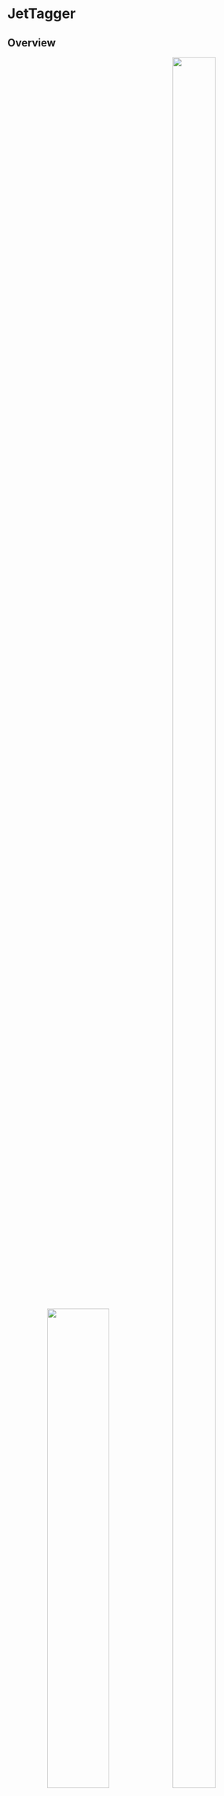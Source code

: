 # JetTagger



## Overview

<p align="center">
  <img src="https://github.com/user-attachments/assets/1cd2a69d-1209-4de4-bba0-62035b7c05fe" width="50%" />
  <img src="https://github.com/user-attachments/assets/337b5406-8398-4da3-bfbd-104f03e310fe" width="42%" height="95%" />
</p>


This project presents a deep learning framework for Quark and Gluon Jet classification, inspired by real-world challenges in high-energy physics experiments such as those at the CERN CMS detector.

We implement a custom Transformer model, named as MomentumCloudNet, with vector-based attention mechanisms and physics-informed features, achieving **state-of-the-art performance** on benchmark datasets. The model outperforms strong baselines including ParticleTransformer and ParticleNet, reaching an AUC of **0.9201** and accuracy of **0.849**.

## Model Details

<img width="908" alt="image" src="https://github.com/user-attachments/assets/ff31ea3a-8c77-4155-b0f5-74a981b5ac59" />




### Motivation
* Particle carries momentum vectors, intrinsic states (charge, particle type, etc)
* Existing particle transformer treat attention only as scalar weight, ignoring vectorial structure in interactions.

![image](https://github.com/user-attachments/assets/b6eb4865-797d-4c35-b68a-fb9a660f4f96)
### Proposed Features
  * Vector Attention Mechanism
  * Dynamic momentum update



## Installation Guide

We recommend using Miniconda to manage the Python3 environment.


### Step 1(Optional) : Install Miniconda
For Linux:
```bash
wget https://repo.anaconda.com/miniconda/Miniconda3-latest-Linux-x86_64.sh # for Linux
sh Miniconda3-latest-Linux-x86_64.sh # for Linux
```
For Mac:
```bash
wget https://repo.anaconda.com/miniconda/Miniconda3-latest-MacOSX-arm64.sh # for Mac
sh Miniconda3-latest-MacOSX-arm64.sh # for Mac
```

### Step 2: Initialize Conda

```bash
source $HOME/miniconda3/etc/profile.d/conda.sh
```

### Step 3: Create the Conda Environment

```bash
conda env create -f setup/enviroment.yml
```

### Step 4: Activate the Environment
```bash
conda activate qgtagger_training # Enter conda
conda deactivate                 # Exit conda
```


## Usage 
### Training
```
python3 ./DeepLearningForQGJet/tool/train.py --configs ./experiments/template.yaml 
```
Note: Please check the YAML configuration file to ensure all settings are properly adapted to your local environment.

### Inference

```
python3 ./DeepLearningForQGJet/tool/test.py --configs ./experiments/template.yaml # Please check `TEST` part in the yaml file to ensure checkpoint you want to verify is adaptive to your local setting.
```
Note: Please verify the `TEST` section in the YAML file to ensure that the checkpoint path and related settings are correctly adpated to your local environment

## Performance

### Results
Our model demonstrates superior performance on the benchmark dataset for Jet classification.

|Model Name| AUC | Accuracy |
|:---------|:----|:---------|
|Our Model| 0.9201| 0.849|
|ParticleTransformer* | 0.9181 | 0.846|
|ParticleNet* | 0.9139 | 0.843 |
|LorentzNet* | 0.9156 | 0.844 |
 
* Note: model marked with an asterisk(*) are reported from their respective original papers.
* The improvement of +0.3% in accuracy and +0.2% in AUC over ParticleTransformer demonstrates the effectiveness of our vector-based attention mechanism and physics-motivated design.
### Computation Complexity
| Model Name | # parameters | MACs | Averaged inference time per event (run on single A100) |
|:-----------|:-------------|:-----|:-------------------------------------------------------|
| Our Model | 760 k | 1.42 B | 10.89 ms|
| ParticleTransformer | 2.14 M | 1.56 B | 9.24 ms|


### Model Interpretation (Attention strength)

<img width="815" alt="image" src="https://github.com/user-attachments/assets/7fce12b1-ca74-4e86-a99a-eefd65f242c6" />




### Model Interpretation (Attention Entropy)
<img width="644" alt="image" src="https://github.com/user-attachments/assets/b85fce39-7f91-4522-b52d-c2d07cd1d9e0" />

The distribution of attention entropy in different attention dimensions reflects the different patterns between quarks(cyan) and gluons(magenta). In most dimensions, quark jets show lower entropy(sharper attention).



## Contact
If you have any questions, suggestions, or collaboration ideas, feel free to reach out:
* Zheng-Gang Chen
  - Email: a0910555246@gmail.com
  - GitHub: [github.com/ZhengGang85129](https://github.com/ZhengGang85129)
* You-Ying Li
  - Email: you-ying.li@cern.ch
  - GitHub: [github.com/youyingli](https://github.com/youyingli)
 
  
Thank you for your interest in this project! Contributions and feedback are always welcome.


## References
- [1] Qu, H., et al. "Particle Transformer for Jet Tagging." *arXiv 2022*. [arXiv:2202.03772](https://arxiv.org/abs/2202.03772)
- [2] Qu, H., Gouskos, L. "ParticleNet: Jet Tagging via Particle Clouds." *arXiv 2020*. [arXiv:1902.08570](https://arxiv.org/abs/1902.08570)
- [3] Gong, D., et al. "LorentzNet: Lorentz Equivariant Graph Neural Network for Particle Physics." *arXiv 2022*. [arXiv:2206.13598](https://arxiv.org/abs/2206.13598)
- [4] Zhao,H., et al. "Point Transformer" *arXiv 2020*. [arXiv:2012.09164 ](https://arxiv.org/abs/2012.09164)

For Quark and Gluon open dataset, we use

```bibtex
@dataset{komiske_patrick_2019_3164691,
  author       = {Komiske, Patrick and
                  Metodiev, Eric and
                  Thaler, Jesse},
  title        = {Pythia8 Quark and Gluon Jets for Energy Flow},
  month        = may,
  year         = 2019,
  publisher    = {Zenodo},
  version      = {v1},
  doi          = {10.5281/zenodo.3164691},
  url          = {https://doi.org/10.5281/zenodo.3164691}
}
```

## Citation

If you use this codebase, please consider citing:

```bibtex
@misc{chen2024momentumcloudnet,
  author       = {Zheng-Gang Chen, You-Ying Li, Kai-Feng Chen},
  title        = {Quark and Gluon classification using Vector Attention},
  year         = {2024},
  howpublished = {\url{https://github.com/ZhengGang85129/JetTagger}},
  note         = {Work in progress}
}
